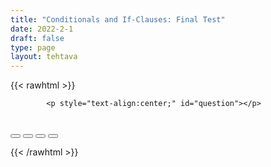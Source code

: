 ```yaml
---
title: "Conditionals and If-Clauses: Final Test"
date: 2022-2-1
draft: false
type: page
layout: tehtava
---
```


<!-- raw html -->
{{< rawhtml >}}
<link rel="stylesheet" type="text/css" href="/css/monivalinta1.css"/>
<body>
<div id="quiz">

            <p style="text-align:center;" id="question"></p>
 <br>
            <div class="buttons">
            <button id="btn0"><span id="choice0"></span></button> 
            <button id="btn1"><span id="choice1"></span></button>
            <button id="btn2"><span id="choice2"></span></button>
            <button id="btn3"><span id="choice3"></span></button>
</div>

</body>

<script>

function Quiz(questions) {
  this.score = 0;
  this.questions = questions;
  this.questionIndex = 0;
}

Quiz.prototype.getQuestionIndex = function() {
  return this.questions[this.questionIndex];
}

Quiz.prototype.guess = function(answer) {
  if (this.getQuestionIndex().isCorrectAnswer(answer)) {
    this.score++;
  } else {
  displayFinalMessage();}

  this.questionIndex++;
}

Quiz.prototype.isEnded = function() {
  return this.questionIndex === this.questions.length;
}

function startOver() {
  location.reload(true);
}

function Question(text, choices, answer) {
  this.text = text;
  this.choices = choices;
  this.answer = answer;
}

Question.prototype.isCorrectAnswer = function(choice) {
  return this.answer === choice;
}

function populate() {
  if (quiz.isEnded()) {
    showScores();
  } else {
    // show question
    var element = document.getElementById("question");
    element.innerHTML = quiz.getQuestionIndex().text;

    // show options
    var choices = quiz.getQuestionIndex().choices;
    for (var i = 0; i < choices.length; i++) {
      var element = document.getElementById("choice" + i);
      element.innerHTML = choices[i];
      guess("btn" + i, choices[i]);
    }

    showProgress();
  }
}

function guess(id, guess) {
  var button = document.getElementById(id);
  button.onclick = function() {
    quiz.guess(guess);
    populate();
  }
}

function showProgress() {
  var currentQuestionNumber = quiz.questionIndex + 1;
  var element = document.getElementById("progress");
  element.innerHTML = "Question " + currentQuestionNumber + " of " + quiz.questions.length;
}

function showScores() {
  var gameOverHTML = "<h1>Aivan mahtavaa!!</h1>";
  gameOverHTML += "<br>Sait kaikki " + quiz.score + " kohtaa oikein!"
  var element = document.getElementById("quiz");
  element.innerHTML = gameOverHTML;
}

function displayFinalMessage() {
  $("#buttons").empty();
  $("#quiz").empty();
  $("#quiz").append('<div id="finalMessage">Oh dear!<br><br>Nyt meni väärin niin että heilahti.<br>Mutta ei se haittaa, kokeile uudestaan!</div>');
  $("#quiz").append('<button id="resetbutton">Takaisin alkuun</button>')
  document.getElementById("resetbutton").onclick = (startOver);
 }

// create questions
var questions = [
  new Question(
    "If you (work) harder, you (pass) the exam.",
    ["worked, passed", "work, would pass", "worked, would pass", "would work, would pass"],
    "worked, would pass"
  ),
  new Question(
    "If it (rain), we (stay) at home.",
    ["rains, will stay", "rains, would stay", "rained, would stay", "rains, stayed"],
    "rains, will stay"
  ),
  new Question(
    "If she (study) regularly, she (not fail) the test.",
    ["will study, will not fail", "studied, would not fail", "studies, will not fail", "studied, doesn't fail"],
    "studies, will not fail"
  ),
  new Question(
    "If they (arrive) early, they (get) good seats.",
    ["would arrive, would get", "had arrived, would have", "arrive, get", "would arrive, would get"],
    "had arrived, would have gotten"
  ),
  new Question(
    "If he (practice) more, he (become) a better player.",
    ["had practiced, would become", "practiced, would become", "would practice, would become", "practiced, will become"],
    "practiced, would become"
  ),
  new Question(
    "If you (not hurry), we (miss) the bus.",
    ["don't hurry, would miss", "didn't hurry, would miss", "hadn't hurried, would have missed", "hurried, would have missed"],
    "hadn't hurried, would have missed"
  )
    new Question(
    "If you (save) money, you (buy) a new car.",
    ["save, will be able to buy", "saved, would have been able to buy", "saved, will be able to buy buy", "had saved, would be able to buy"],
    "save, will be able to buy"
  ),
  new Question(
    "If it (not rain), we (go) to the park.",
    ["doesn't rain, would go", "wouldn't rain, would go", "will not rain, will go", "doesn't rain, will go"],
    "doesn't rain, will go"
  ),
  new Question(
    "If she (not eat) too much, she (not feel) sick.",
    ["hadn't eaten, would not feel", "wouldn't have eaten, would not feel", "hadn't eaten, wouldn't have felt", "didn't eat, won't feel"],
    "hadn't eaten, wouldn't have felt"
  )
];

$('.reset').click(startOver);

var quiz = new Quiz(questions);

populate();
</script>

{{< /rawhtml >}}


